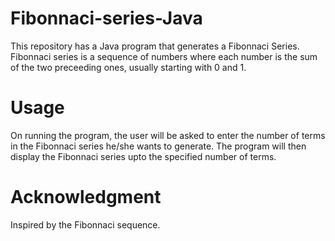 # Fibonnaci-series-Java
This repository has a Java program that generates a Fibonnaci Series. Fibonnaci series is a sequence of numbers where each number is the sum of the two preceeding ones, usually starting with 0 and 1.
# Usage 
On running the program, the user will be asked to enter the number of terms in the Fibonnaci series he/she wants to generate. The program will then display the Fibonnaci series upto the specified number of terms.
# Acknowledgment
Inspired by the Fibonnaci sequence.
